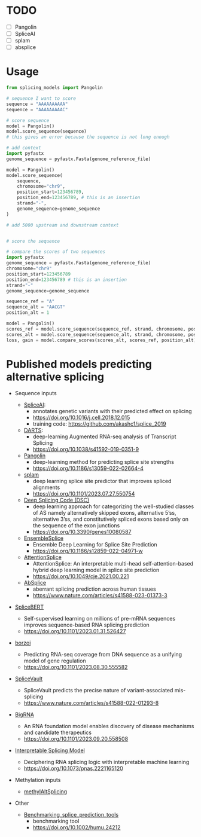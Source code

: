 # TODO
- [ ] Pangolin
- [ ] SpliceAI
- [ ] splam
- [ ] absplice

# Usage
```python
from splicing_models import Pangolin

# sequence I want to score
sequence = "AAAAAAAAAA"
sequence = "AAAAAAAAAC"

# score sequence
model = Pangolin()
model.score_sequence(sequence)
# this gives an error because the sequence is not long enough

# add context
import pyfastx
genome_sequence = pyfastx.Fasta(genome_reference_file)

model = Pangolin()
model.score_sequence(
    sequence, 
    chromosome="chr9", 
    position_start=123456789, 
    position_end=123456789, # this is an insertion 
    strand="-", 
    genome_sequence=genome_sequence
)

# add 5000 upstream and downstream context


# score the sequence

# compare the scores of two sequences
import pyfastx
genome_sequence = pyfastx.Fasta(genome_reference_file)
chromosome="chr9"
position_start=123456789
position_end=123456789 # this is an insertion 
strand="-"
genome_sequence=genome_sequence

sequence_ref = "A"
sequence_alt = "AACGT"
position_alt = 1

model = Pangolin()
scores_ref = model.score_sequence(sequence_ref, strand, chromosome, position_start, position_end, genome_sequence)
scores_alt = model.score_sequence(sequence_alt, strand, chromosome, position_start, position_end, genome_sequence)
loss, gain = model.compare_scores(scores_alt, scores_ref, position_alt)
```


# Published models predicting alternative splicing

- Sequence inputs
  - [SpliceAI](https://github.com/Illumina/SpliceAI):
    - annotates genetic variants with their predicted effect on splicing
    - https://doi.org/10.1016/j.cell.2018.12.015
    - training code: https://github.com/akashc1/splice_2019
  - [DARTS](https://github.com/Xinglab/DARTS):
    - deep-learning Augmented RNA-seq analysis of Transcript Splicing
    - https://doi.org/10.1038/s41592-019-0351-9
  - [Pangolin](https://github.com/tkzeng/Pangolin)
    - deep-learning method for predicting splice site strengths
    - https://doi.org/10.1186/s13059-022-02664-4
  - [splam](https://github.com/Kuanhao-Chao/splam)
    - deep learning splice site predictor that improves spliced alignments
    - https://doi.org/10.1101/2023.07.27.550754
  - [Deep Splicing Code (DSC)](https://github.com/louadi/DSC)
    - deep learning approach for categorizing the well-studied classes of AS namely alternatively skipped exons, alternative 5’ss, alternative 3’ss, and constitutively spliced exons based only on the sequence of the exon junctions
    - https://doi.org/10.3390/genes10080587
  - [EnsembleSplice](https://github.com/OluwadareLab/EnsembleSplice)
    - Ensemble Deep Learning for Splice Site Prediction
    - https://doi.org/10.1186/s12859-022-04971-w
  - [AttentionSplice](https://github.com/EvilBoom/Attention_Splice)
    - AttentionSplice: An interpretable multi-head self-attention-based hybrid deep learning model in splice site prediction
    - https://doi.org/10.1049/cje.2021.00.221
  - [AbSplice](https://github.com/gagneurlab/absplice)
    - aberrant splicing prediction across human tissues
    - https://www.nature.com/articles/s41588-023-01373-3
- [SpliceBERT](https://github.com/biomed-AI/SpliceBERT)
  - Self-supervised learning on millions of pre-mRNA sequences improves sequence-based RNA splicing prediction
  - https://doi.org/10.1101/2023.01.31.526427
- [borzoi](https://github.com/calico/borzoi)
  - Predicting RNA-seq coverage from DNA sequence as a unifying model of gene regulation
  - https://doi.org/10.1101/2023.08.30.555582
- [SpliceVault](https://github.com/kidsneuro-lab/SpliceVault)
  - SpliceVault predicts the precise nature of variant-associated mis-splicing
  - https://www.nature.com/articles/s41588-022-01293-8
- [BigRNA]()
  - An RNA foundation model enables discovery of disease mechanisms and candidate therapeutics
  - https://doi.org/10.1101/2023.09.20.558508
- [Interpretable Splicing Model](https://github.com/regev-lab/interpretable-splicing-model)
  - Deciphering RNA splicing logic with interpretable machine learning
  - https://doi.org/10.1073/pnas.2221165120

- Methylation inputs
  - [methylAltSplicing](https://github.com/BauerLab/methylAltSplicing)


- Other
  - [Benchmarking_splice_prediction_tools](https://github.com/cmbi/Benchmarking_splice_prediction_tools)
    - benchmarking tool
    - https://doi.org/10.1002/humu.24212
